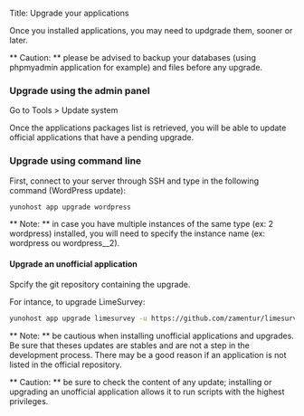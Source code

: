 Title: Upgrade your applications

Once you installed applications, you may need to updgrade them, sooner or later. 

** Caution: ** please be advised to backup your databases (using phpmyadmin application for example) and files before any upgrade.

### Upgrade using the admin panel
Go to Tools > Update system

Once the applications packages list is retrieved, you will be able to update official applications that have a pending upgrade.

### Upgrade using command line
First, connect to your server through SSH and type in the following command (WordPress update):
```bash
yunohost app upgrade wordpress
```
** Note: ** in case you have multiple instances of the same type (ex: 2 wordpress) installed, you will need to specify the instance name (ex: wordpress ou wordpress__2).

#### Upgrade an unofficial application
Spcify the git repository containing the upgrade. 

For intance, to upgrade LimeSurvey:
```bash
yunohost app upgrade limesurvey -u https://github.com/zamentur/limesurvey_ynh
```

** Note: ** be cautious when installing unofficial applications and upgrades. Be sure that theses updates are stables and are not a step in the development process. There may be a good reason if an application is not listed in the official repository.

** Caution: ** be sure to check the content of any update; installing or upgrading an unofficial application allows it to run scripts with the highest privileges.
